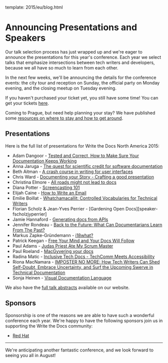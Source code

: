 template: 2015/eu/blog.html

# Announcing Presentations and Speakers

Our talk selection process has just wrapped up and we're eager to announce the presentations for 
this year's conference. Each year we select talks that emphasize intersections between tech writers 
and developers, because we all have so much to learn from each other.

In the next few weeks, we'll be announcing the details for the conference events: 
the city tour and reception on Sunday, the official party on Monday evening, and the closing meetup on
Tuesday evening.

If you haven't purchased your ticket yet, you still have some time! You can
get your tickets [here][tickets]. 

Coming to Prague, but need help planning your stay? We have published some [resources
on where to stay and how to get around][visiting].

[visiting]: http://writethedocs.org/conf/eu/2015/visiting/
[tickets]: http://writethedocs.org/conf/eu/2015/#tickets

## Presentations

Here is the full list of presentations for Write the Docs North America 2015:


 * Adam Dangoor - [Tested and Correct, How to Make Sure Your Documentation Keeps Working][speaker-adangoor]
 * Anna Jaruga - [The quest for scientific credit for software documentation][speaker-ajaruga]
 * Beth Aitman - [A crash course in writing for user interfaces][speaker-baitman]
 * Chris Ward - [Documenting your Story - Crafting a good presentation][speaker-cward]
 * Christina Elmore - [All roads might not lead to docs][speaker-celmore]
 * Diana Potter - [Screencasting 101][speaker-dpotter]
 * Elijah Caine - [How to Write an Email][speaker-ecaine]
 * Emilie Boillat - [Whatchamacallit: Controlled Vocabularies for Technical Writers][speaker-eboillat]
 * Florian Scholz & Jean-Yves Perrier - [Gardening Open Docs][speaker-fscholzjyperrier]
 * Jamie Hannaford - [Generating docs from APIs][speaker-jhannaford]
 * Jennifer Rondeau - [Back to the Future: What Can Documentarians Learn From The Past?][speaker-jrondeau]
 * Markus Zapke-Gründemann - [i18what?][speaker-mzapke]
 * Patrick Keegan - [Free Your Mind and Your Docs Will Follow][speaker-pkeegan]
 * Paul Adams - [Judas Priest Ate My Scrum Master][speaker-padams]
 * Paul Roeland - [MacGyvering your docs][speaker-proeland]
 * Radina Matic - [Inclusive Tech Docs - TechComm Meets Accessibility][speaker-rmatic]
 * Riona MacNamara - [IMPOSTER NO MORE: How Tech Writers Can Shed Self-Doubt, Embrace Uncertainty, and Surf the Upcoming Swerve in Technical Documentation][speaker-rmacnamara]
 * Sonja Heinen - [Visual Documentation Language][speaker-sheinen]

We also have the [full talk abstracts][speakers] available on our website.

[speakers]: /conf/eu/2015/speakers/
[speaker-adangoor]: /conf/eu/2015/speakers/#speaker-adangoor
[speaker-ajaruga]: /conf/eu/2015/speakers/#speaker-ajaruga
[speaker-baitman]: /conf/eu/2015/speakers/#speaker-baitman
[speaker-cward]: /conf/eu/2015/speakers/#speaker-cward
[speaker-celmore]: /conf/eu/2015/speakers/#speaker-celmore
[speaker-dpotter]: /conf/eu/2015/speakers/#speaker-dpotter
[speaker-ecaine]: /conf/eu/2015/speakers/#speaker-ecaine
[speaker-eboillat]: /conf/eu/2015/speakers/#speaker-eboillat
[speaker-fscholz]: /conf/eu/2015/speakers/#speaker-fscholz
[speaker-jhannaford]: /conf/eu/2015/speakers/#speaker-jhannaford
[speaker-jrondeau]: /conf/eu/2015/speakers/#speaker-jrondeau
[speaker-mzapke]: /conf/eu/2015/speakers/#speaker-mzapke
[speaker-pkeegan]: /conf/eu/2015/speakers/#speaker-pkeegan
[speaker-padams]: /conf/eu/2015/speakers/#speaker-padams
[speaker-proeland]: /conf/eu/2015/speakers/#speaker-proeland
[speaker-rmatic]: /conf/eu/2015/speakers/#speaker-rmatic
[speaker-rmacnamara]: /conf/eu/2015/speakers/#speaker-rmacnamara
[speaker-sheinen]: /conf/eu/2015/speakers/#speaker-sheinen
## Sponsors

Sponsorship is one of the reasons we are able to have such a wonderful
conference each year. We're happy to have the following sponsors join us
in supporting the Write the Docs community:

 * [Red Hat](https://twitter.com/RedHatJobs)

----

We're anticipating another fantastic conference, and we look forward to
seeing you all in August! 

